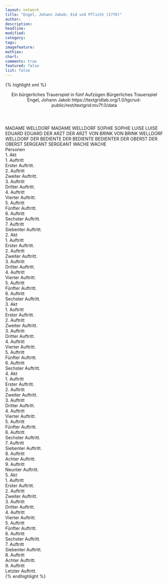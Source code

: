 ```yaml
---
layout: network
title: "Engel, Johann Jakob: Eid und Pflicht (1776)"
author:
description:
headline:
modified:
category:
tags:
imagefeature:
mathjax:
chart:
comments: true
featured: false
list: false
---
```

{% highlight xml %}
<?xml-model href="https://raw.githubusercontent.com/DLiNa/project/master/rules/lina.rnc"?><?xml-model href="https://raw.githubusercontent.com/DLiNa/project/master/rules/lina.sch"?>
<play xmlns="http://lina.digital">
  <header>
    <title>Eid und Pflicht</title>
    <subtitle>Ein bürgerliches Trauerspiel in fünf Aufzügen</subtitle>
    <genretitle>Bürgerliches Trauerspiel</genretitle>
    <author>Engel, Johann Jakob</author>
    <date type="print" when="1803"/>
    <date type="premiere"/>
    <date type="written" when="1776"/>
    <source>https://textgridlab.org/1.0/tgcrud-public/rest/textgrid:mv7f.0/data</source>
  </header>
  <personae>
    <character>
      <name>MADAME WELLDORF</name>
      <alias xml:id="madame_welldorf">
        <name>MADAME WELLDORF</name>
      </alias>
    </character>
    <character>
      <name>SOPHIE</name>
      <alias xml:id="sophie">
        <name>SOPHIE</name>
      </alias>
    </character>
    <character>
      <name>LUISE</name>
      <alias xml:id="luise">
        <name>LUISE</name>
      </alias>
    </character>
    <character>
      <name>EDUARD</name>
      <alias xml:id="eduard">
        <name>EDUARD</name>
      </alias>
    </character>
    <character>
      <name>DER ARZT</name>
      <alias xml:id="der_arzt">
        <name>DER ARZT</name>
      </alias>
    </character>
    <character>
      <name>VON BRINK</name>
      <alias xml:id="von_brink">
        <name>VON BRINK</name>
      </alias>
    </character>
    <character>
      <name>WELLDORF</name>
      <alias xml:id="welldorf">
        <name>WELLDORF</name>
      </alias>
    </character>
    <character>
      <name>DER BEDIENTE</name>
      <alias xml:id="der_bediente">
        <name>DER BEDIENTE</name>
      </alias>
      <alias xml:id="bedienter">
        <name>BEDIENTER</name>
      </alias>
    </character>
    <character>
      <name>DER OBERST</name>
      <alias xml:id="der_oberst">
        <name>DER OBERST</name>
      </alias>
    </character>
    <character>
      <name>SERGEANT</name>
      <alias xml:id="sergeant">
        <name>SERGEANT</name>
      </alias>
    </character>
    <character>
      <name>WACHE</name>
      <alias xml:id="wache">
        <name>WACHE</name>
      </alias>
    </character>
  </personae>
  <text>
    <div>
      <head>Personen</head>
    </div>
    <div>
      <head>1. Akt</head>
      <div>
        <head>1. Auftritt</head>
        <div>
          <head>Erster Auftritt.</head>
          <sp who="#madame_welldorf">
            <amount n="9" unit="speech_acts"/>
            <amount n="259" unit="words"/>
            <amount n="4" unit="lines"/>
            <amount n="1340" unit="chars"/>
          </sp>
          <sp who="#sophie">
            <amount n="9" unit="speech_acts"/>
            <amount n="163" unit="words"/>
            <amount n="6" unit="lines"/>
            <amount n="845" unit="chars"/>
          </sp>
        </div>
      </div>
      <div>
        <head>2. Auftritt</head>
        <div>
          <head>Zweiter Auftritt.</head>
          <sp who="#madame_welldorf">
            <amount n="1" unit="speech_acts"/>
            <amount n="111" unit="words"/>
            <amount n="582" unit="chars"/>
          </sp>
        </div>
      </div>
      <div>
        <head>3. Auftritt</head>
        <div>
          <head>Dritter Auftritt.</head>
          <sp who="#luise">
            <amount n="22" unit="speech_acts"/>
            <amount n="673" unit="words"/>
            <amount n="11" unit="lines"/>
            <amount n="3575" unit="chars"/>
          </sp>
          <sp who="#madame_welldorf">
            <amount n="21" unit="speech_acts"/>
            <amount n="339" unit="words"/>
            <amount n="17" unit="lines"/>
            <amount n="1668" unit="chars"/>
          </sp>
        </div>
      </div>
      <div>
        <head>4. Auftritt</head>
        <div>
          <head>Vierter Auftritt.</head>
          <sp who="#madame_welldorf">
            <amount n="1" unit="speech_acts"/>
            <amount n="80" unit="words"/>
            <amount n="401" unit="chars"/>
          </sp>
        </div>
      </div>
      <div>
        <head>5. Auftritt</head>
        <div>
          <head>Fünfter Auftritt.</head>
          <sp who="#luise">
            <amount n="18" unit="speech_acts"/>
            <amount n="405" unit="words"/>
            <amount n="10" unit="lines"/>
            <amount n="2097" unit="chars"/>
          </sp>
          <sp who="#madame_welldorf">
            <amount n="25" unit="speech_acts"/>
            <amount n="589" unit="words"/>
            <amount n="16" unit="lines"/>
            <amount n="3131" unit="chars"/>
          </sp>
          <sp who="#eduard">
            <amount n="24" unit="speech_acts"/>
            <amount n="554" unit="words"/>
            <amount n="13" unit="lines"/>
            <amount n="2920" unit="chars"/>
          </sp>
        </div>
      </div>
      <div>
        <head>6. Auftritt</head>
        <div>
          <head>Sechster Auftritt.</head>
          <sp who="#luise">
            <amount n="3" unit="speech_acts"/>
            <amount n="105" unit="words"/>
            <amount n="2" unit="lines"/>
            <amount n="554" unit="chars"/>
          </sp>
          <sp who="#madame_welldorf">
            <amount n="2" unit="speech_acts"/>
            <amount n="38" unit="words"/>
            <amount n="1" unit="lines"/>
            <amount n="200" unit="chars"/>
          </sp>
        </div>
      </div>
      <div>
        <head>7. Auftritt</head>
        <div>
          <head>Siebenter Auftritt.</head>
          <sp who="#madame_welldorf">
            <amount n="7" unit="speech_acts"/>
            <amount n="100" unit="words"/>
            <amount n="5" unit="lines"/>
            <amount n="558" unit="chars"/>
          </sp>
          <sp who="#der_arzt">
            <amount n="6" unit="speech_acts"/>
            <amount n="169" unit="words"/>
            <amount n="3" unit="lines"/>
            <amount n="898" unit="chars"/>
          </sp>
          <sp who="#luise">
            <amount n="2" unit="speech_acts"/>
            <amount n="125" unit="words"/>
            <amount n="692" unit="chars"/>
          </sp>
        </div>
      </div>
    </div>
    <div>
      <head>2. Akt</head>
      <div>
        <head>1. Auftritt</head>
        <div>
          <head>Erster Auftritt.</head>
          <sp who="#von_brink">
            <amount n="8" unit="speech_acts"/>
            <amount n="276" unit="words"/>
            <amount n="2" unit="lines"/>
            <amount n="1546" unit="chars"/>
          </sp>
          <sp who="#madame_welldorf">
            <amount n="7" unit="speech_acts"/>
            <amount n="106" unit="words"/>
            <amount n="6" unit="lines"/>
            <amount n="527" unit="chars"/>
          </sp>
        </div>
      </div>
      <div>
        <head>2. Auftritt</head>
        <div>
          <head>Zweiter Auftritt.</head>
          <sp who="#luise">
            <amount n="21" unit="speech_acts"/>
            <amount n="507" unit="words"/>
            <amount n="11" unit="lines"/>
            <amount n="2697" unit="chars"/>
          </sp>
          <sp who="#von_brink">
            <amount n="22" unit="speech_acts"/>
            <amount n="861" unit="words"/>
            <amount n="11" unit="lines"/>
            <amount n="4677" unit="chars"/>
          </sp>
          <sp who="#madame_welldorf">
            <amount n="7" unit="speech_acts"/>
            <amount n="166" unit="words"/>
            <amount n="4" unit="lines"/>
            <amount n="844" unit="chars"/>
          </sp>
        </div>
      </div>
      <div>
        <head>3. Auftritt</head>
        <div>
          <head>Dritter Auftritt.</head>
          <sp who="#luise">
            <amount n="4" unit="speech_acts"/>
            <amount n="29" unit="words"/>
            <amount n="4" unit="lines"/>
            <amount n="138" unit="chars"/>
          </sp>
          <sp who="#eduard">
            <amount n="22" unit="speech_acts"/>
            <amount n="722" unit="words"/>
            <amount n="10" unit="lines"/>
            <amount n="3865" unit="chars"/>
          </sp>
          <sp who="#von_brink">
            <amount n="27" unit="speech_acts"/>
            <amount n="684" unit="words"/>
            <amount n="17" unit="lines"/>
            <amount n="3650" unit="chars"/>
          </sp>
          <sp who="#madame_welldorf">
            <amount n="3" unit="speech_acts"/>
            <amount n="24" unit="words"/>
            <amount n="3" unit="lines"/>
            <amount n="101" unit="chars"/>
          </sp>
          <sp who="#madame_welldorf #luise">
            <amount n="1" unit="speech_acts"/>
            <amount n="5" unit="words"/>
            <amount n="1" unit="lines"/>
            <amount n="21" unit="chars"/>
          </sp>
        </div>
      </div>
      <div>
        <head>4. Auftritt</head>
        <div>
          <head>Vierter Auftritt.</head>
          <sp who="#eduard">
            <amount n="2" unit="speech_acts"/>
            <amount n="14" unit="words"/>
            <amount n="2" unit="lines"/>
            <amount n="79" unit="chars"/>
          </sp>
          <sp who="#madame_welldorf">
            <amount n="3" unit="speech_acts"/>
            <amount n="90" unit="words"/>
            <amount n="504" unit="chars"/>
          </sp>
          <sp who="#luise">
            <amount n="2" unit="speech_acts"/>
            <amount n="43" unit="words"/>
            <amount n="1" unit="lines"/>
            <amount n="206" unit="chars"/>
          </sp>
        </div>
      </div>
      <div>
        <head>5. Auftritt</head>
        <div>
          <head>Fünfter Auftritt.</head>
          <sp who="#eduard">
            <amount n="5" unit="speech_acts"/>
            <amount n="116" unit="words"/>
            <amount n="2" unit="lines"/>
            <amount n="580" unit="chars"/>
          </sp>
          <sp who="#madame_welldorf">
            <amount n="5" unit="speech_acts"/>
            <amount n="149" unit="words"/>
            <amount n="3" unit="lines"/>
            <amount n="807" unit="chars"/>
          </sp>
        </div>
      </div>
      <div>
        <head>6. Auftritt</head>
        <div>
          <head>Sechster Auftritt.</head>
          <sp who="#madame_welldorf">
            <amount n="2" unit="speech_acts"/>
            <amount n="41" unit="words"/>
            <amount n="1" unit="lines"/>
            <amount n="203" unit="chars"/>
          </sp>
          <sp who="#luise">
            <amount n="1" unit="speech_acts"/>
            <amount n="26" unit="words"/>
            <amount n="151" unit="chars"/>
          </sp>
          <sp who="#eduard">
            <amount n="1" unit="speech_acts"/>
            <amount n="37" unit="words"/>
            <amount n="189" unit="chars"/>
          </sp>
        </div>
      </div>
    </div>
    <div>
      <head>3. Akt</head>
      <div>
        <head>1. Auftritt</head>
        <div>
          <head>Erster Auftritt.</head>
          <sp who="#eduard">
            <amount n="1" unit="speech_acts"/>
            <amount n="64" unit="words"/>
            <amount n="330" unit="chars"/>
          </sp>
        </div>
      </div>
      <div>
        <head>2. Auftritt</head>
        <div>
          <head>Zweiter Auftritt.</head>
          <sp who="#welldorf">
            <amount n="30" unit="speech_acts"/>
            <amount n="1064" unit="words"/>
            <amount n="20" unit="lines"/>
            <amount n="5657" unit="chars"/>
          </sp>
          <sp who="#madame_welldorf">
            <amount n="19" unit="speech_acts"/>
            <amount n="658" unit="words"/>
            <amount n="9" unit="lines"/>
            <amount n="3452" unit="chars"/>
          </sp>
          <sp who="#eduard">
            <amount n="13" unit="speech_acts"/>
            <amount n="265" unit="words"/>
            <amount n="8" unit="lines"/>
            <amount n="1405" unit="chars"/>
          </sp>
          <sp who="#luise">
            <amount n="10" unit="speech_acts"/>
            <amount n="212" unit="words"/>
            <amount n="4" unit="lines"/>
            <amount n="1094" unit="chars"/>
          </sp>
        </div>
      </div>
      <div>
        <head>3. Auftritt</head>
        <div>
          <head>Dritter Auftritt.</head>
          <sp who="#eduard">
            <amount n="1" unit="speech_acts"/>
            <amount n="156" unit="words"/>
            <amount n="798" unit="chars"/>
          </sp>
        </div>
      </div>
      <div>
        <head>4. Auftritt</head>
        <div>
          <head>Vierter Auftritt.</head>
          <sp who="#der_bediente">
            <amount n="1" unit="speech_acts"/>
            <amount n="48" unit="words"/>
            <amount n="268" unit="chars"/>
          </sp>
          <sp who="#eduard">
            <amount n="5" unit="speech_acts"/>
            <amount n="43" unit="words"/>
            <amount n="5" unit="lines"/>
            <amount n="216" unit="chars"/>
          </sp>
          <sp who="#bedienter">
            <amount n="1" unit="speech_acts"/>
            <amount n="10" unit="words"/>
            <amount n="1" unit="lines"/>
            <amount n="52" unit="chars"/>
          </sp>
          <sp who="#luise">
            <amount n="4" unit="speech_acts"/>
            <amount n="351" unit="words"/>
            <amount n="1" unit="lines"/>
            <amount n="1961" unit="chars"/>
          </sp>
        </div>
      </div>
      <div>
        <head>5. Auftritt</head>
        <div>
          <head>Fünfter Auftritt.</head>
          <sp who="#eduard">
            <amount n="1" unit="speech_acts"/>
            <amount n="165" unit="words"/>
            <amount n="864" unit="chars"/>
          </sp>
        </div>
      </div>
      <div>
        <head>6. Auftritt</head>
        <div>
          <head>Sechster Auftritt.</head>
          <sp who="#luise">
            <amount n="14" unit="speech_acts"/>
            <amount n="509" unit="words"/>
            <amount n="8" unit="lines"/>
            <amount n="2637" unit="chars"/>
          </sp>
          <sp who="#eduard">
            <amount n="12" unit="speech_acts"/>
            <amount n="204" unit="words"/>
            <amount n="10" unit="lines"/>
            <amount n="1057" unit="chars"/>
          </sp>
          <sp who="#madame_welldorf">
            <amount n="1" unit="speech_acts"/>
            <amount n="4" unit="words"/>
            <amount n="1" unit="lines"/>
            <amount n="19" unit="chars"/>
          </sp>
        </div>
      </div>
    </div>
    <div>
      <head>4. Akt</head>
      <div>
        <head>1. Auftritt</head>
        <div>
          <head>Erster Auftritt.</head>
          <sp who="#der_oberst">
            <amount n="1" unit="speech_acts"/>
            <amount n="319" unit="words"/>
            <amount n="1661" unit="chars"/>
          </sp>
        </div>
      </div>
      <div>
        <head>2. Auftritt</head>
        <div>
          <head>Zweiter Auftritt.</head>
          <sp who="#luise">
            <amount n="7" unit="speech_acts"/>
            <amount n="100" unit="words"/>
            <amount n="7" unit="lines"/>
            <amount n="461" unit="chars"/>
          </sp>
          <sp who="#der_oberst">
            <amount n="7" unit="speech_acts"/>
            <amount n="389" unit="words"/>
            <amount n="1" unit="lines"/>
            <amount n="2047" unit="chars"/>
          </sp>
        </div>
      </div>
      <div>
        <head>3. Auftritt</head>
        <div>
          <head>Dritter Auftritt.</head>
          <sp who="#luise">
            <amount n="3" unit="speech_acts"/>
            <amount n="98" unit="words"/>
            <amount n="1" unit="lines"/>
            <amount n="511" unit="chars"/>
          </sp>
          <sp who="#eduard">
            <amount n="3" unit="speech_acts"/>
            <amount n="80" unit="words"/>
            <amount n="2" unit="lines"/>
            <amount n="435" unit="chars"/>
          </sp>
        </div>
      </div>
      <div>
        <head>4. Auftritt</head>
        <div>
          <head>Vierter Auftritt.</head>
          <sp who="#der_oberst">
            <amount n="9" unit="speech_acts"/>
            <amount n="368" unit="words"/>
            <amount n="5" unit="lines"/>
            <amount n="1930" unit="chars"/>
          </sp>
          <sp who="#luise">
            <amount n="6" unit="speech_acts"/>
            <amount n="28" unit="words"/>
            <amount n="6" unit="lines"/>
            <amount n="125" unit="chars"/>
          </sp>
          <sp who="#madame_welldorf">
            <amount n="8" unit="speech_acts"/>
            <amount n="84" unit="words"/>
            <amount n="6" unit="lines"/>
            <amount n="415" unit="chars"/>
          </sp>
          <sp who="#welldorf">
            <amount n="4" unit="speech_acts"/>
            <amount n="88" unit="words"/>
            <amount n="2" unit="lines"/>
            <amount n="481" unit="chars"/>
          </sp>
          <sp who="#eduard">
            <amount n="8" unit="speech_acts"/>
            <amount n="252" unit="words"/>
            <amount n="4" unit="lines"/>
            <amount n="1315" unit="chars"/>
          </sp>
          <sp who="#madame_welldorf #luise">
            <amount n="1" unit="speech_acts"/>
            <amount n="12" unit="words"/>
            <amount n="1" unit="lines"/>
            <amount n="61" unit="chars"/>
          </sp>
        </div>
      </div>
      <div>
        <head>5. Auftritt</head>
        <div>
          <head>Fünfter Auftritt.</head>
          <sp who="#madame_welldorf">
            <amount n="13" unit="speech_acts"/>
            <amount n="249" unit="words"/>
            <amount n="9" unit="lines"/>
            <amount n="1301" unit="chars"/>
          </sp>
          <sp who="#eduard">
            <amount n="17" unit="speech_acts"/>
            <amount n="622" unit="words"/>
            <amount n="8" unit="lines"/>
            <amount n="3185" unit="chars"/>
          </sp>
          <sp who="#luise">
            <amount n="5" unit="speech_acts"/>
            <amount n="71" unit="words"/>
            <amount n="3" unit="lines"/>
            <amount n="380" unit="chars"/>
          </sp>
        </div>
      </div>
      <div>
        <head>6. Auftritt</head>
        <div>
          <head>Sechster Auftritt.</head>
          <sp who="#sergeant">
            <amount n="3" unit="speech_acts"/>
            <amount n="16" unit="words"/>
            <amount n="3" unit="lines"/>
            <amount n="82" unit="chars"/>
          </sp>
          <sp who="#eduard">
            <amount n="4" unit="speech_acts"/>
            <amount n="52" unit="words"/>
            <amount n="3" unit="lines"/>
            <amount n="306" unit="chars"/>
          </sp>
          <sp who="#madame_welldorf">
            <amount n="2" unit="speech_acts"/>
            <amount n="12" unit="words"/>
            <amount n="2" unit="lines"/>
            <amount n="56" unit="chars"/>
          </sp>
          <sp who="#wache">
            <amount n="1" unit="speech_acts"/>
            <amount n="10" unit="words"/>
            <amount n="1" unit="lines"/>
            <amount n="40" unit="chars"/>
          </sp>
          <sp who="#luise">
            <amount n="2" unit="speech_acts"/>
            <amount n="126" unit="words"/>
            <amount n="651" unit="chars"/>
          </sp>
        </div>
      </div>
      <div>
        <head>7. Auftritt</head>
        <div>
          <head>Siebenter Auftritt.</head>
          <sp who="#madame_welldorf">
            <amount n="1" unit="speech_acts"/>
            <amount n="93" unit="words"/>
            <amount n="484" unit="chars"/>
          </sp>
        </div>
      </div>
      <div>
        <head>8. Auftritt</head>
        <div>
          <head>Achter Auftritt.</head>
          <sp who="#madame_welldorf">
            <amount n="2" unit="speech_acts"/>
            <amount n="31" unit="words"/>
            <amount n="2" unit="lines"/>
            <amount n="176" unit="chars"/>
          </sp>
          <sp who="#der_arzt">
            <amount n="1" unit="speech_acts"/>
            <amount n="18" unit="words"/>
            <amount n="1" unit="lines"/>
            <amount n="97" unit="chars"/>
          </sp>
          <sp who="#sophie">
            <amount n="1" unit="speech_acts"/>
            <amount n="3" unit="words"/>
            <amount n="1" unit="lines"/>
            <amount n="11" unit="chars"/>
          </sp>
        </div>
      </div>
      <div>
        <head>9. Auftritt</head>
        <div>
          <head>Neunter Auftritt.</head>
          <sp who="#von_brink">
            <amount n="12" unit="speech_acts"/>
            <amount n="241" unit="words"/>
            <amount n="6" unit="lines"/>
            <amount n="1228" unit="chars"/>
          </sp>
          <sp who="#madame_welldorf">
            <amount n="11" unit="speech_acts"/>
            <amount n="222" unit="words"/>
            <amount n="7" unit="lines"/>
            <amount n="1082" unit="chars"/>
          </sp>
        </div>
      </div>
    </div>
    <div>
      <head>5. Akt</head>
      <div>
        <head>1. Auftritt</head>
        <div>
          <head>Erster Auftritt.</head>
          <sp who="#von_brink">
            <amount n="4" unit="speech_acts"/>
            <amount n="116" unit="words"/>
            <amount n="2" unit="lines"/>
            <amount n="644" unit="chars"/>
          </sp>
          <sp who="#der_oberst">
            <amount n="4" unit="speech_acts"/>
            <amount n="65" unit="words"/>
            <amount n="3" unit="lines"/>
            <amount n="362" unit="chars"/>
          </sp>
        </div>
      </div>
      <div>
        <head>2. Auftritt</head>
        <div>
          <head>Zweiter Auftritt.</head>
          <sp who="#der_oberst">
            <amount n="20" unit="speech_acts"/>
            <amount n="220" unit="words"/>
            <amount n="17" unit="lines"/>
            <amount n="1084" unit="chars"/>
          </sp>
          <sp who="#von_brink">
            <amount n="21" unit="speech_acts"/>
            <amount n="905" unit="words"/>
            <amount n="11" unit="lines"/>
            <amount n="4820" unit="chars"/>
          </sp>
          <sp who="#madame_welldorf">
            <amount n="1" unit="speech_acts"/>
            <amount n="8" unit="words"/>
            <amount n="1" unit="lines"/>
            <amount n="33" unit="chars"/>
          </sp>
        </div>
      </div>
      <div>
        <head>3. Auftritt</head>
        <div>
          <head>Dritter Auftritt.</head>
          <sp who="#luise">
            <amount n="2" unit="speech_acts"/>
            <amount n="13" unit="words"/>
            <amount n="2" unit="lines"/>
            <amount n="53" unit="chars"/>
          </sp>
          <sp who="#von_brink">
            <amount n="3" unit="speech_acts"/>
            <amount n="77" unit="words"/>
            <amount n="1" unit="lines"/>
            <amount n="408" unit="chars"/>
          </sp>
          <sp who="#der_oberst">
            <amount n="1" unit="speech_acts"/>
            <amount n="18" unit="words"/>
            <amount n="1" unit="lines"/>
            <amount n="85" unit="chars"/>
          </sp>
        </div>
      </div>
      <div>
        <head>4. Auftritt</head>
        <div>
          <head>Vierter Auftritt.</head>
          <sp who="#von_brink">
            <amount n="3" unit="speech_acts"/>
            <amount n="235" unit="words"/>
            <amount n="1" unit="lines"/>
            <amount n="1237" unit="chars"/>
          </sp>
          <sp who="#der_oberst">
            <amount n="2" unit="speech_acts"/>
            <amount n="18" unit="words"/>
            <amount n="2" unit="lines"/>
            <amount n="83" unit="chars"/>
          </sp>
        </div>
      </div>
      <div>
        <head>5. Auftritt</head>
        <div>
          <head>Fünfter Auftritt.</head>
          <sp who="#von_brink">
            <amount n="1" unit="speech_acts"/>
            <amount n="116" unit="words"/>
            <amount n="627" unit="chars"/>
          </sp>
        </div>
      </div>
      <div>
        <head>6. Auftritt</head>
        <div>
          <head>Sechster Auftritt.</head>
          <sp who="#luise">
            <amount n="10" unit="speech_acts"/>
            <amount n="188" unit="words"/>
            <amount n="6" unit="lines"/>
            <amount n="966" unit="chars"/>
          </sp>
          <sp who="#von_brink">
            <amount n="7" unit="speech_acts"/>
            <amount n="181" unit="words"/>
            <amount n="3" unit="lines"/>
            <amount n="977" unit="chars"/>
          </sp>
          <sp who="#der_arzt">
            <amount n="4" unit="speech_acts"/>
            <amount n="181" unit="words"/>
            <amount n="2" unit="lines"/>
            <amount n="978" unit="chars"/>
          </sp>
        </div>
      </div>
      <div>
        <head>7. Auftritt</head>
        <div>
          <head>Siebenter Auftritt.</head>
          <sp who="#luise">
            <amount n="2" unit="speech_acts"/>
            <amount n="9" unit="words"/>
            <amount n="2" unit="lines"/>
            <amount n="38" unit="chars"/>
          </sp>
          <sp who="#von_brink">
            <amount n="2" unit="speech_acts"/>
            <amount n="53" unit="words"/>
            <amount n="1" unit="lines"/>
            <amount n="289" unit="chars"/>
          </sp>
          <sp who="#eduard">
            <amount n="1" unit="speech_acts"/>
            <amount n="15" unit="words"/>
            <amount n="1" unit="lines"/>
            <amount n="68" unit="chars"/>
          </sp>
        </div>
      </div>
      <div>
        <head>8. Auftritt</head>
        <div>
          <head>Achter Auftritt.</head>
          <sp who="#madame_welldorf">
            <amount n="2" unit="speech_acts"/>
            <amount n="30" unit="words"/>
            <amount n="1" unit="lines"/>
            <amount n="156" unit="chars"/>
          </sp>
          <sp who="#eduard">
            <amount n="10" unit="speech_acts"/>
            <amount n="227" unit="words"/>
            <amount n="4" unit="lines"/>
            <amount n="1134" unit="chars"/>
          </sp>
          <sp who="#luise">
            <amount n="2" unit="speech_acts"/>
            <amount n="32" unit="words"/>
            <amount n="1" unit="lines"/>
            <amount n="174" unit="chars"/>
          </sp>
          <sp who="#von_brink">
            <amount n="9" unit="speech_acts"/>
            <amount n="336" unit="words"/>
            <amount n="4" unit="lines"/>
            <amount n="1786" unit="chars"/>
          </sp>
        </div>
      </div>
      <div>
        <head>9. Auftritt</head>
        <div>
          <head>Letzter Auftritt.</head>
          <sp who="#eduard">
            <amount n="2" unit="speech_acts"/>
            <amount n="74" unit="words"/>
            <amount n="1" unit="lines"/>
            <amount n="407" unit="chars"/>
          </sp>
          <sp who="#madame_welldorf">
            <amount n="1" unit="speech_acts"/>
            <amount n="1" unit="words"/>
            <amount n="1" unit="lines"/>
            <amount n="6" unit="chars"/>
          </sp>
        </div>
      </div>
    </div>
  </text>
</play>
{% endhighlight %}